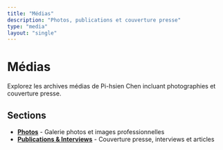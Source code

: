 ```yaml
---
title: "Médias"
description: "Photos, publications et couverture presse"
type: "media"
layout: "single"
---
```


# Médias

Explorez les archives médias de Pi-hsien Chen incluant photographies et couverture presse.

## Sections

- **[Photos](/fr/media/photos/)** - Galerie photos et images professionnelles
- **[Publications & Interviews](/fr/media/publications/)** - Couverture presse, interviews et articles